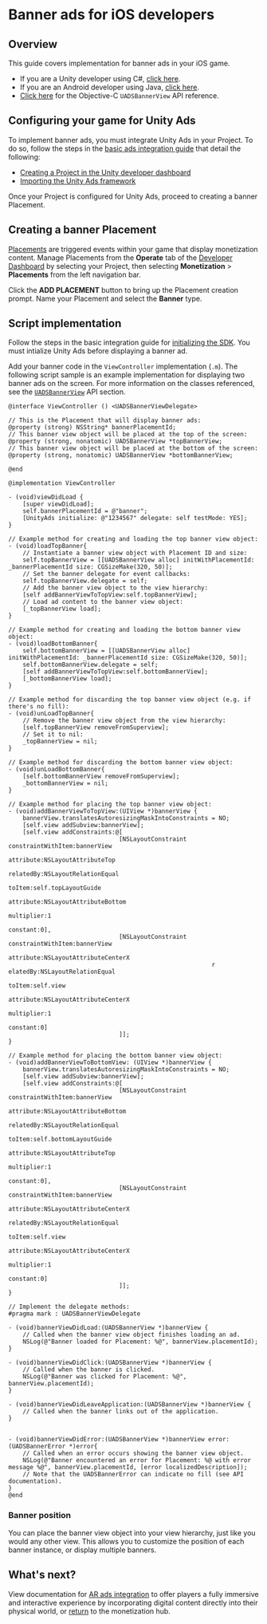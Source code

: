 # Banner ads for iOS developers
## Overview
This guide covers implementation for banner ads in your iOS game.

* If you are a Unity developer using C#, [click here](MonetizationBannerAdsUnity.md). 
* If you are an Android developer using Java, [click here](MonetizationBannerAdsAndroid.md). 
* [Click here](MonetizationResourcesApiIos.md#uadsbannerview) for the Objective-C `UADSBannerView` API reference.

## Configuring your game for Unity Ads
To implement banner ads, you must integrate Unity Ads in your Project. To do so, follow the steps in the [basic ads integration guide](MonetizationBasicIntegrationIos.md) that detail the following:

* [Creating a Project in the Unity developer dashboard](MonetizationBasicIntegrationIos.md#creating-a-project-in-the-unity-developer-dashboard)
* [Importing the Unity Ads framework](MonetizationBasicIntegrationIos.md#importing-the-unity-ads-framework)

Once your Project is configured for Unity Ads, proceed to creating a banner Placement.

## Creating a banner Placement
[Placements](MonetizationPlacements.md) are triggered events within your game that display monetization content. Manage Placements from the **Operate** tab of the [Developer Dashboard](https://operate.dashboard.unity3d.com/) by selecting your Project, then selecting **Monetization** > **Placements** from the left navigation bar.

Click the **ADD PLACEMENT** button to bring up the Placement creation prompt. Name your Placement and select the **Banner** type.

## Script implementation
Follow the steps in the basic integration guide for [initializing the SDK](MonetizationBasicIntegrationIos.md#initializing-the-sdk). You must intialize Unity Ads before displaying a banner ad.

Add your banner code in the `ViewController` implementation (`.m`). The following script sample is an example implementation for displaying two banner ads on the screen. For more information on the classes referenced, see the [`UADSBannerView`](MonetizationResourcesApiIos.md#uadsbannerview) API section.

```
@interface ViewController () <UADSBannerViewDelegate>
​
// This is the Placement that will display banner ads:
@property (strong) NSString* bannerPlacementId;
// This banner view object will be placed at the top of the screen:
@property (strong, nonatomic) UADSBannerView *topBannerView;
// This banner view object will be placed at the bottom of the screen:
@property (strong, nonatomic) UADSBannerView *bottomBannerView;
​
@end
​
@implementation ViewController
​
- (void)viewDidLoad {
    [super viewDidLoad];
    self.bannerPlacementId = @"banner";
    [UnityAds initialize: @"1234567" delegate: self testMode: YES];
}
​
// Example method for creating and loading the top banner view object: 
- (void)loadTopBanner{
    // Instantiate a banner view object with Placement ID and size:
    self.topBannerView = [[UADSBannerView alloc] initWithPlacementId: _bannerPlacementId size: CGSizeMake(320, 50)];
    // Set the banner delegate for event callbacks:
    self.topBannerView.delegate = self;
    // Add the banner view object to the view hierarchy:
    [self addBannerViewToTopView:self.topBannerView];
    // Load ad content to the banner view object:
    [_topBannerView load];
}
​
// Example method for creating and loading the bottom banner view object: 
- (void)loadBottomBanner{
    self.bottomBannerView = [[UADSBannerView alloc] initWithPlacementId: _bannerPlacementId size: CGSizeMake(320, 50)];
    self.bottomBannerView.delegate = self;
    [self addBannerViewToTopView:self.bottomBannerView];
    [_bottomBannerView load];
}
​
// Example method for discarding the top banner view object (e.g. if there's no fill):
- (void)unLoadTopBanner{
    // Remove the banner view object from the view hierarchy:
    [self.topBannerView removeFromSuperview];
    // Set it to nil:
    _topBannerView = nil;
}
​
// Example method for discarding the bottom banner view object:
- (void)unLoadBottomBanner{
    [self.bottomBannerView removeFromSuperview];
    _bottomBannerView = nil;
}
​
​// Example method for placing the top banner view object:
- (void)addBannerViewToTopView:(UIView *)bannerView {
    bannerView.translatesAutoresizingMaskIntoConstraints = NO;
    [self.view addSubview:bannerView];
    [self.view addConstraints:@[
                               [NSLayoutConstraint constraintWithItem:bannerView
                                                            attribute:NSLayoutAttributeTop
                                                            relatedBy:NSLayoutRelationEqual
                                                               toItem:self.topLayoutGuide
                                                            attribute:NSLayoutAttributeBottom
                                                           multiplier:1
                                                             constant:0],
                               [NSLayoutConstraint constraintWithItem:bannerView
                                                            attribute:NSLayoutAttributeCenterX
                                                         r   elatedBy:NSLayoutRelationEqual
                                                               toItem:self.view
                                                            attribute:NSLayoutAttributeCenterX
                                                           multiplier:1
                                                             constant:0]
                               ]];
}

​// Example method for placing the bottom banner view object:
- (void)addBannerViewToBottomView: (UIView *)bannerView {
    bannerView.translatesAutoresizingMaskIntoConstraints = NO;
    [self.view addSubview:bannerView];
    [self.view addConstraints:@[
                               [NSLayoutConstraint constraintWithItem:bannerView
                                                            attribute:NSLayoutAttributeBottom
                                                            relatedBy:NSLayoutRelationEqual
                                                               toItem:self.bottomLayoutGuide
                                                            attribute:NSLayoutAttributeTop
                                                           multiplier:1
                                                             constant:0],
                               [NSLayoutConstraint constraintWithItem:bannerView
                                                            attribute:NSLayoutAttributeCenterX
                                                            relatedBy:NSLayoutRelationEqual
                                                               toItem:self.view
                                                            attribute:NSLayoutAttributeCenterX
                                                           multiplier:1
                                                             constant:0]
                               ]];
}

​// Implement the delegate methods:
#pragma mark : UADSBannerViewDelegate

- (void)bannerViewDidLoad:(UADSBannerView *)bannerView {
    // Called when the banner view object finishes loading an ad.
    NSLog(@"Banner loaded for Placement: %@", bannerView.placementId);
}

- (void)bannerViewDidClick:(UADSBannerView *)bannerView {
    // Called when the banner is clicked.
    NSLog(@"Banner was clicked for Placement: %@", bannerView.placementId);
}

- (void)bannerViewDidLeaveApplication:(UADSBannerView *)bannerView {
    // Called when the banner links out of the application.
}


- (void)bannerViewDidError:(UADSBannerView *)bannerView error:(UADSBannerError *)error{
    // Called when an error occurs showing the banner view object.
    NSLog(@"Banner encountered an error for Placement: %@ with error message %@", bannerView.placementId, [error localizedDescription]);
    // Note that the UADSBannerError can indicate no fill (see API documentation).
}
@end
```

### Banner position
You can place the banner view object into your view hierarchy, just like you would any other view. This allows you to customize the position of each banner instance, or display multiple banners.

## What's next? 
View documentation for [AR ads integration](MonetizationArAdsIos.md) to offer players a fully immersive and interactive experience by incorporating digital content directly into their physical world, or [return](Monetization.md) to the monetization hub.
